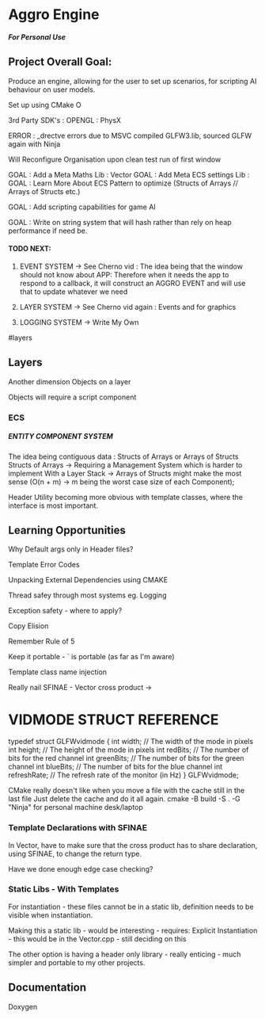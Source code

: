 # Aggro Engine
##### For Personal Use

## Project Overall Goal: 
Produce an engine, allowing for the user to set up scenarios, for scripting AI behaviour on user models. 

Set up using CMake O

3rd Party SDK's : OPENGL : PhysX


ERROR : _drectve errors due to MSVC compiled GLFW3.lib, sourced GLFW again with Ninja

Will Reconfigure Organisation upon clean test run of first window

GOAL : Add a Meta Maths Lib : Vector
GOAL : Add Meta ECS settings Lib : 
GOAL : Learn More About ECS Pattern to optimize (Structs of Arrays // Arrays of Structs etc.)

GOAL : Add scripting capabilities for game AI
 
GOAL : Write on string system that will hash rather than rely on heap performance if need be. 

#### TODO NEXT:

 1. EVENT SYSTEM -> See Cherno vid
    : The idea being that the window should not know about APP: Therefore when it needs the app to respond to a callback, it will construct an AGGRO EVENT and will use that to update whatever we need

 2. LAYER SYSTEM -> See Cherno vid again
    : Events and for graphics
    
 3. LOGGING SYSTEM -> Write My Own



#layers
## Layers

Another dimension
Objects on a layer

Objects will require a script component



### ECS
##### ENTITY COMPONENT SYSTEM
The idea being contiguous data : Structs of Arrays or Arrays of Structs
Structs of Arrays -> Requiring a Management System which is harder to implement
With a Layer Stack -> Arrays of Structs might make the most sense (O(n + m) -> m being the worst case size of each Component);
 

Header Utility becoming more obvious with template classes, where the interface is most important. 



## Learning Opportunities
Why Default args only in Header files? 

Template Error Codes

Unpacking External Dependencies using CMAKE
 
Thread safey through most systems eg. Logging
 
Exception safety - where to apply? 

Copy Elision

Remember Rule of 5

Keep it portable - <cmath>` is portable (as far as I'm aware)
 
Template class name injection

Really nail SFINAE - Vector cross product -> 

# VIDMODE STRUCT REFERENCE
typedef struct GLFWvidmode {
    int width;        // The width of the mode in pixels
    int height;       // The height of the mode in pixels
    int redBits;      // The number of bits for the red channel
    int greenBits;    // The number of bits for the green channel
    int blueBits;     // The number of bits for the blue channel
    int refreshRate;  // The refresh rate of the monitor (in Hz)
} GLFWvidmode;

CMake really doesn't like when you move a file with the cache still in the last file
Just delete the cache and do it all again.
cmake -B build -S . -G "Ninja" for personal machine desk/laptop

### Template Declarations with SFINAE 
In Vector, have to make sure that the cross product has to share declaration, using SFINAE, to change the return type.

Have we done enough edge case checking? 
 

### Static Libs - With Templates
For instantiation - these files cannot be in a static lib, definition needs to be visible when instantiation. 

Making this a static lib - would be interesting - requires: 
Explicit Instantiation - this would be in the Vector.cpp - still deciding on this

The other option is having a header only library - really enticing - much simpler and portable to my other projects. 

## Documentation 
Doxygen